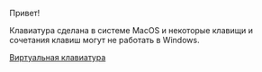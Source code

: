 Привет!

Клавиатура сделана в системе MacOS и некоторые клавищи
и сочетания клавиш могут не работать в Windows.

[Виртуальная клавиатура](https://adelinyshka.github.io/virtual-keyboard/)